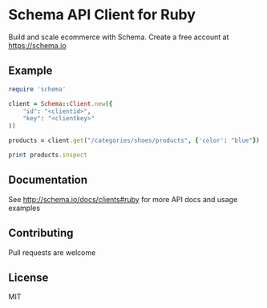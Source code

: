 # Schema API Client for Ruby

Build and scale ecommerce with Schema. Create a free account at https://schema.io

## Example

```ruby
require 'schema'

client = Schema::Client.new({
	"id": "<clientid>",
	"key": "<clientkey>"
))

products = client.get("/categories/shoes/products", {'color': "blue"})

print products.inspect
```

## Documentation

See <http://schema.io/docs/clients#ruby> for more API docs and usage examples

## Contributing

Pull requests are welcome

## License

MIT

